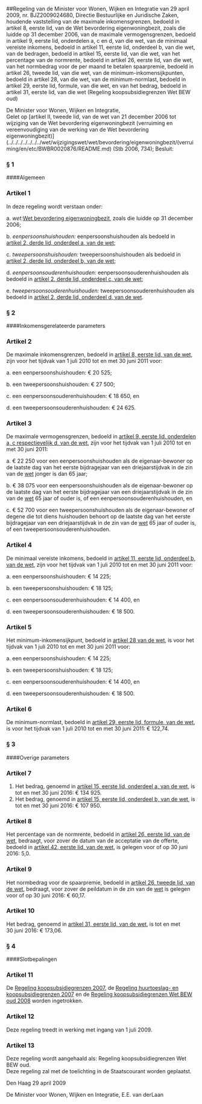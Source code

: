 <meta http-equiv='Content-Type' content='text/html; charset=utf-8' />

##Regeling van de Minister voor Wonen, Wijken en Integratie van 29 april 2009, nr. BJZ2009024680, Directie Bestuurlijke en Juridische Zaken, houdende vaststelling van de maximale inkomensgrenzen, bedoeld in artikel 8, eerste lid, van de Wet bevordering eigenwoningbezit, zoals die luidde op 31 december 2006, van de maximale vermogensgrenzen, bedoeld in artikel 9, eerste lid, onderdelen a, c en d, van die wet, van de minimaal vereiste inkomens, bedoeld in artikel 11, eerste lid, onderdeel b, van die wet, van de bedragen, bedoeld in artikel 15, eerste lid, van die wet, van het percentage van de normrente, bedoeld in artikel 26, eerste lid, van die wet, van het normbedrag voor de per maand te betalen spaarpremie, bedoeld in artikel 26, tweede lid, van die wet, van de minimum-inkomensijkpunten, bedoeld in artikel 28, van die wet, van de minimum-normlast, bedoeld in artikel 29, eerste lid, formule, van die wet, en van het bedrag, bedoeld in artikel 31, eerste lid, van die wet (Regeling koopsubsidiegrenzen Wet BEW oud)

De Minister voor Wonen, Wijken en Integratie,  
Gelet op [artikel II, tweede lid, van de wet van 21 december 2006 tot wijziging van de Wet bevordering eigenwoningbezit (verruiming en vereenvoudiging van de werking van de Wet bevordering eigenwoningbezit)](../../../../../../../wet/wijzigingswet/wet/bevordering/eigenwoningbezit/(verruiming/en/etc/BWBR0020876/README.md) (Stb 2006, 734);
Besluit:     
### §  1  

####Algemeen

### Artikel  1  

In deze regeling wordt verstaan onder: 

a. *wet:*[Wet bevordering eigenwoningbezit](../../../../../../../wet/wet/bevordering/eigenwoningbezit/BWBR0011919/README.md), zoals die luidde op 31 december 2006;  

b. *eenpersoonshuishouden:* eenpersoonshuishouden als bedoeld in [artikel 2, derde lid, onderdeel a, van de wet](../../../../../../../wet/wet/bevordering/eigenwoningbezit/BWBR0011919/README.md);  

c. *tweepersoonshuishouden:* tweepersoonshuishouden als bedoeld in [artikel 2, derde lid, onderdeel b, van de wet](../../../../../../../wet/wet/bevordering/eigenwoningbezit/BWBR0011919/README.md);  

d. *eenpersoonsouderenhuishouden:* eenpersoonsouderenhuishouden als bedoeld in [artikel 2, derde lid, onderdeel c, van de wet](../../../../../../../wet/wet/bevordering/eigenwoningbezit/BWBR0011919/README.md);  

e. *tweepersoonsouderenhuishouden:* tweepersoonsouderenhuishouden als bedoeld in [artikel 2, derde lid, onderdeel d, van de wet](../../../../../../../wet/wet/bevordering/eigenwoningbezit/BWBR0011919/README.md).    

### §  2  

####Inkomensgerelateerde parameters

### Artikel  2  

De maximale inkomensgrenzen, bedoeld in [artikel 8, eerste lid, van de wet](../../../../../../../wet/wet/bevordering/eigenwoningbezit/BWBR0011919/README.md), zijn voor het tijdvak van 1 juli 2010 tot en met 30 juni 2011 voor: 

a. een eenpersoonshuishouden: € 20 525;  

b. een tweepersoonshuishouden: € 27 500;  

c. een eenpersoonsouderenhuishouden: € 18 650, en  

d. een tweepersoonsouderenhuishouden: € 24 625.    

### Artikel  3  

De maximale vermogensgrenzen, bedoeld in [artikel 9, eerste lid, onderdelen a, c respectievelijk d, van de wet](../../../../../../../wet/wet/bevordering/eigenwoningbezit/BWBR0011919/README.md), zijn voor het tijdvak van 1 juli 2010 tot en met 30 juni 2011: 

a. € 22 250 voor een eenpersoonshuishouden als de eigenaar-bewoner op de laatste dag van het eerste bijdragejaar van een driejaarstijdvak in de zin van de [wet](../../../../../../../wet/wet/bevordering/eigenwoningbezit/BWBR0011919/README.md) jonger is dan 65 jaar;  

b. € 38 075 voor een eenpersoonshuishouden als de eigenaar-bewoner op de laatste dag van het eerste bijdragejaar van een driejaarstijdvak in de zin van de [wet](../../../../../../../wet/wet/bevordering/eigenwoningbezit/BWBR0011919/README.md) 65 jaar of ouder is, of een eenpersoonsouderenhuishouden, en  

c. € 52 700 voor een tweepersoonshuishouden als de eigenaar-bewoner of degene die tot diens huishouden behoort op de laatste dag van het eerste bijdragejaar van een driejaarstijdvak in de zin van de [wet](../../../../../../../wet/wet/bevordering/eigenwoningbezit/BWBR0011919/README.md) 65 jaar of ouder is, of een tweepersoonsouderenhuishouden.    

### Artikel  4  

De minimaal vereiste inkomens, bedoeld in [artikel 11, eerste lid, onderdeel b, van de wet](../../../../../../../wet/wet/bevordering/eigenwoningbezit/BWBR0011919/README.md), zijn voor het tijdvak van 1 juli 2010 tot en met 30 juni 2011 voor: 

a. een eenpersoonshuishouden: € 14 225;  

b. een tweepersoonshuishouden: € 18 125;  

c. een eenpersoonsouderenhuishouden: € 14 400, en  

d. een tweepersoonsouderenhuishouden: € 18 500.    

### Artikel  5  

Het minimum-inkomensijkpunt, bedoeld in [artikel 28 van de wet](../../../../../../../wet/wet/bevordering/eigenwoningbezit/BWBR0011919/README.md), is voor het tijdvak van 1 juli 2010 tot en met 30 juni 2011 voor: 

a. een eenpersoonshuishouden: € 14 225;  

b. een tweepersoonshuishouden: € 18 125;  

c. een eenpersoonsouderenhuishouden: € 14 400, en  

d. een tweepersoonsouderenhuishouden: € 18 500.    

### Artikel  6  

De minimum-normlast, bedoeld in [artikel 29, eerste lid, formule, van de wet](../../../../../../../wet/wet/bevordering/eigenwoningbezit/BWBR0011919/README.md), is voor het tijdvak van 1 juli 2010 tot en met 30 juni 2011: € 122,74.  

### §  3  

####Overige parameters

### Artikel  7  

1.  Het bedrag, genoemd in [artikel 15, eerste lid, onderdeel a, van de wet](../../../../../../../wet/wet/bevordering/eigenwoningbezit/BWBR0011919/README.md), is tot en met 30 juni 2016: € 134 925.   
2.  Het bedrag, genoemd in [artikel 15, eerste lid, onderdeel b, van de wet](../../../../../../../wet/wet/bevordering/eigenwoningbezit/BWBR0011919/README.md), is tot en met 30 juni 2016: € 107 950.   

### Artikel  8  

Het percentage van de normrente, bedoeld in [artikel 26, eerste lid, van de wet](../../../../../../../wet/wet/bevordering/eigenwoningbezit/BWBR0011919/README.md), bedraagt, voor zover de datum van de acceptatie van de offerte, bedoeld in [artikel 42, eerste lid, van de wet](../../../../../../../wet/wet/bevordering/eigenwoningbezit/BWBR0011919/README.md), is gelegen voor of op 30 juni 2016: 5,0.  

### Artikel  9  

Het normbedrag voor de spaarpremie, bedoeld in [artikel 26, tweede lid, van de wet](../../../../../../../wet/wet/bevordering/eigenwoningbezit/BWBR0011919/README.md), bedraagt, voor zover de peildatum in de zin van de [wet](../../../../../../../wet/wet/bevordering/eigenwoningbezit/BWBR0011919/README.md) is gelegen voor of op 30 juni 2016: € 60,17.  

### Artikel  10  

Het bedrag, genoemd in [artikel 31, eerste lid, van de wet](../../../../../../../wet/wet/bevordering/eigenwoningbezit/BWBR0011919/README.md), is tot en met 30 juni 2016: € 173,06.  

### §  4  

####Slotbepalingen

### Artikel  11  

De [Regeling koopsubsidiegrenzen 2007](../../../../../../../ministeriele-regeling/regeling/koopsubsidiegrenzen/2007/BWBR0020868/README.md), de [Regeling huurtoeslag- en koopsubsidiegrenzen 2007](../../../../../../../ministeriele-regeling/regeling/huurtoeslag-/en/koopsubsidiegrenzen/2007/BWBR0022004/README.md) en de [Regeling koopsubsidiegrenzen Wet BEW oud 2008](../../../../../../../ministeriele-regeling/regeling/koopsubsidiegrenzen/wet/bew/oud/2008/BWBR0024073/README.md) worden ingetrokken.  

### Artikel  12  

Deze regeling treedt in werking met ingang van 1 juli 2009.  

### Artikel  13  

Deze regeling wordt aangehaald als: Regeling koopsubsidiegrenzen Wet BEW oud.  
Deze regeling zal met de toelichting in de Staatscourant worden geplaatst.   

Den Haag 
29 april 2009   

De 
Minister voor Wonen, Wijken en Integratie, 
E.E. van derLaan   

